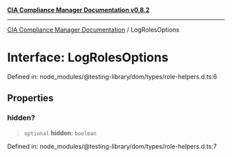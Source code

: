 [**CIA Compliance Manager Documentation v0.8.2**](../README.md)

***

[CIA Compliance Manager Documentation](../globals.md) / LogRolesOptions

# Interface: LogRolesOptions

Defined in: node\_modules/@testing-library/dom/types/role-helpers.d.ts:6

## Properties

### hidden?

> `optional` **hidden**: `boolean`

Defined in: node\_modules/@testing-library/dom/types/role-helpers.d.ts:7
